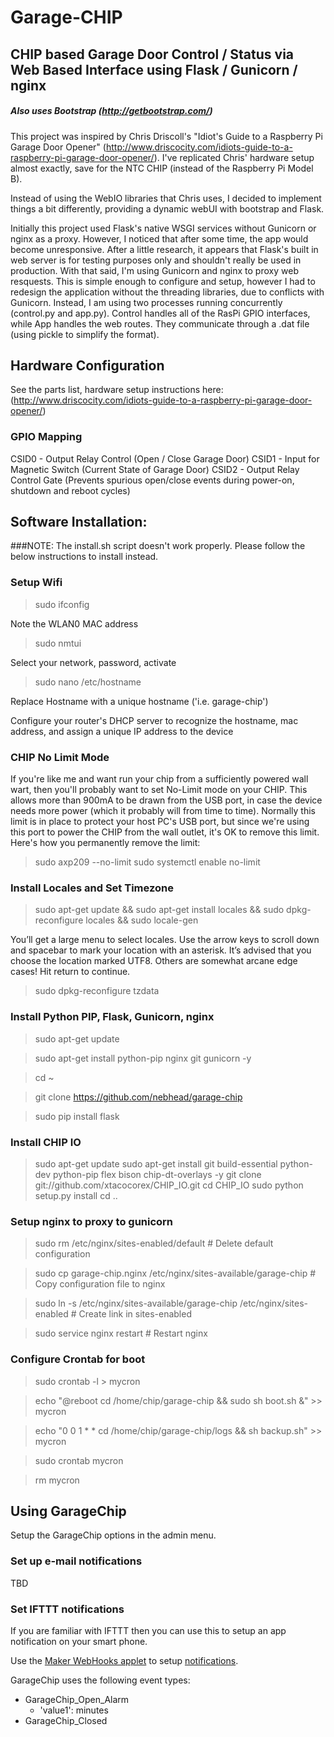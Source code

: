 # Garage-CHIP

## CHIP based Garage Door Control / Status via Web Based Interface using Flask / Gunicorn / nginx
##### Also uses Bootstrap (http://getbootstrap.com/)

This project was inspired by Chris Driscoll's "Idiot's Guide to a Raspberry Pi Garage Door Opener" (http://www.driscocity.com/idiots-guide-to-a-raspberry-pi-garage-door-opener/).  I've replicated Chris' hardware setup almost exactly, save for the NTC CHIP (instead of the Raspberry Pi Model B).  

Instead of using the WebIO libraries that Chris uses, I decided to implement things a bit differently, providing a dynamic webUI with bootstrap and Flask.  

Initially this project used Flask's native WSGI services without Gunicorn or nginx as a proxy.  However, I noticed that after some time, the app would become unresponsive.  After a little research, it appears that Flask's built in web server is for testing purposes only and shouldn't really be used in production.  With that said, I'm using Gunicorn and nginx to proxy web resquests.  This is simple enough to configure and setup, however I had to redesign the application without the threading libraries, due to conflicts with Gunicorn.  Instead, I am using two processes running concurrently (control.py and app.py).  Control handles all of the RasPi GPIO interfaces, while App handles the web routes.  They communicate through a .dat file (using pickle to simplify the format).  

## Hardware Configuration
See the parts list, hardware setup instructions here: (http://www.driscocity.com/idiots-guide-to-a-raspberry-pi-garage-door-opener/)

### GPIO Mapping
CSID0 - Output Relay Control (Open / Close Garage Door)
CSID1 - Input for Magnetic Switch (Current State of Garage Door)
CSID2 - Output Relay Control Gate (Prevents spurious open/close events during power-on, shutdown and reboot cycles)

## Software Installation:
###NOTE: The install.sh script doesn't work properly.  Please follow the below instructions to install instead.

### Setup Wifi

>sudo ifconfig

Note the WLAN0 MAC address

>sudo nmtui

Select your network, password, activate

>sudo nano /etc/hostname

Replace Hostname with a unique hostname ('i.e. garage-chip')

Configure your router's DHCP server to recognize the hostname, mac address, and assign a unique IP address to the device

### CHIP No Limit Mode
If you're like me and want run your chip from a sufficiently powered wall wart, then you'll probably want to set No-Limit mode on your CHIP.  This allows more than 900mA to be drawn from the USB port, in case the device needs more power (which it probably will from time to time).  Normally this limit is in place to protect your host PC's USB port, but since we're using this port to power the CHIP from the wall outlet, it's OK to remove this limit.  Here's how you permanently remove the limit:

>sudo axp209 --no-limit
>sudo systemctl enable no-limit

### Install Locales and Set Timezone
>sudo apt-get update && sudo apt-get install locales && sudo dpkg-reconfigure locales && sudo locale-gen

You’ll get a large menu to select locales. Use the arrow keys to scroll down and spacebar to mark your location with an asterisk. It’s advised that you choose the location marked UTF8. Others are somewhat arcane edge cases! Hit return to continue.

>sudo dpkg-reconfigure tzdata

### Install Python PIP, Flask, Gunicorn, nginx
>sudo apt-get update

>sudo apt-get install python-pip nginx git gunicorn -y

>cd ~

>git clone https://github.com/nebhead/garage-chip

>sudo pip install flask

### Install CHIP IO

> sudo apt-get update
> sudo apt-get install git build-essential python-dev python-pip flex bison chip-dt-overlays -y
> git clone git://github.com/xtacocorex/CHIP_IO.git
> cd CHIP_IO
> sudo python setup.py install
> cd ..

### Setup nginx to proxy to gunicorn
>sudo rm /etc/nginx/sites-enabled/default # Delete default configuration

>sudo cp garage-chip.nginx /etc/nginx/sites-available/garage-chip # Copy configuration file to nginx

>sudo ln -s /etc/nginx/sites-available/garage-chip /etc/nginx/sites-enabled # Create link in sites-enabled

>sudo service nginx restart # Restart nginx

### Configure Crontab for boot
>sudo crontab -l > mycron

>echo "@reboot cd /home/chip/garage-chip && sudo sh boot.sh &" >> mycron

>echo "0 0 1 * * cd /home/chip/garage-chip/logs && sh backup.sh" >> mycron

>sudo crontab mycron

>rm mycron

## Using GarageChip
Setup the GarageChip options in the admin menu.  

### Set up e-mail notifications
TBD

### Set IFTTT notifications
If you are familiar with IFTTT then you can use this to setup an app notification on your smart phone.

Use the [Maker WebHooks applet](https://ifttt.com/maker_webhooks) to setup [notifications](https://ifttt.com/if_notifications).  

GarageChip uses the following event types:
* GarageChip_Open_Alarm
	* 'value1': minutes
* GarageChip_Closed
